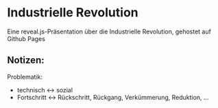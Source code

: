 # Industrielle Revolution

Eine reveal.js-Präsentation über die Industrielle Revolution, gehostet auf Github Pages

## Notizen:

Problematik:
- technisch <-> sozial
- Fortschritt <-> Rückschritt, Rückgang, Verkümmerung, Reduktion, ...

